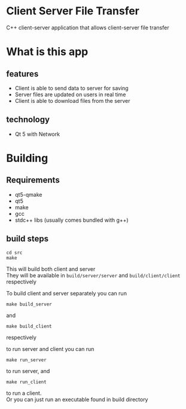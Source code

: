 # Client Server File Transfer
C++ client-server application that allows client-server file transfer

# What is this app
  
## features
 * Client is able to send data to server for saving
 * Server files are updated on users in real time
 * Client is able to download files from the server

## technology
 - Qt 5 with Network

# Building

## Requirements
- qt5-qmake
- qt5
- make
- gcc
- stdc++ libs (usually comes bundled with g++)

## build steps
```
cd src
make
```
This will build both client and server  
They will be available in `build/server/server` and `build/client/client` respectively

To build client and server separately you can run
```
make build_server
```
and
```
make build_client
```
respectively

to run server and client you can run
```
make run_server
```
to run server, and
```
make run_client
```
to run a client.  
Or you can just run an executable found in build directory
